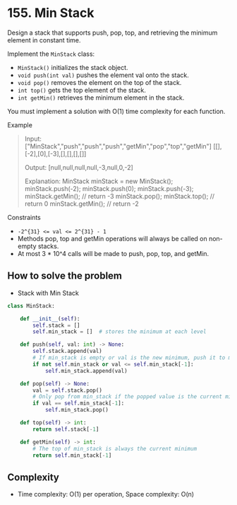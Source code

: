 # 155. Min Stack
<Badge type="warning" text="Medium" />[<Badge type="info" text="LeetCode" />](https://leetcode.com/problems/min-stack/)

Design a stack that supports push, pop, top, and retrieving the minimum element in constant time.

Implement the `MinStack` class:
- `MinStack()` initializes the stack object.
- `void push(int val)` pushes the element val onto the stack.
- `void pop()` removes the element on the top of the stack.
- `int top()` gets the top element of the stack.
- `int getMin()` retrieves the minimum element in the stack.

You must implement a solution with O(1) time complexity for each function.

Example
> Input: ["MinStack","push","push","push","getMin","pop","top","getMin"]
> [[],[-2],[0],[-3],[],[],[],[]]
>
> Output: [null,null,null,null,-3,null,0,-2]
>
> Explanation:
> MinStack minStack = new MinStack();
> minStack.push(-2);
> minStack.push(0);
> minStack.push(-3);
> minStack.getMin(); // return -3
> minStack.pop();
> minStack.top();    // return 0
> minStack.getMin(); // return -2

Constraints
- `-2^{31} <= val <= 2^{31} - 1`
- Methods pop, top and getMin operations will always be called on non-empty stacks.
- At most 3 * 10^4 calls will be made to push, pop, top, and getMin.

## How to solve the problem

- Stack with Min Stack

```python
class MinStack:

    def __init__(self):
        self.stack = []
        self.min_stack = []  # stores the minimum at each level

    def push(self, val: int) -> None:
        self.stack.append(val)
        # If min_stack is empty or val is the new minimum, push it to min_stack
        if not self.min_stack or val <= self.min_stack[-1]:
            self.min_stack.append(val)

    def pop(self) -> None:
        val = self.stack.pop()
        # Only pop from min_stack if the popped value is the current minimum
        if val == self.min_stack[-1]:
            self.min_stack.pop()

    def top(self) -> int:
        return self.stack[-1]

    def getMin(self) -> int:
        # The top of min_stack is always the current minimum
        return self.min_stack[-1]
```

## Complexity
- Time complexity: O(1) per operation, Space complexity: O(n)

